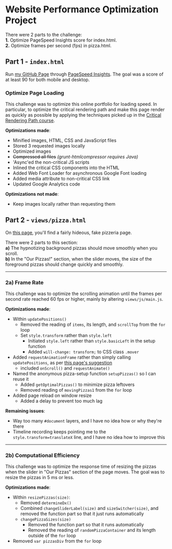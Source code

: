 # Website Performance Optimization Project

There were 2 parts to the challenge:  
__1.__ Optimize PageSpeed Insights score for index.html.  
__2.__ Optimize frames per second (fps) in pizza.html.

## Part 1 - `index.html`

Run [my GitHub Page](https://shamicker.github.io/frontend-nanodegree-mobile-portfolio/) through [PageSpeed Insights](https://developers.google.com/speed/pagespeed/insights/). The goal was a score of at least 90 for both mobile and desktop.

### Optimize Page Loading

This challenge was to optimize this online portfolio for loading speed. In particular, to optimize the critical rendering path and make this page render as quickly as possible by applying the techniques picked up in the [Critical Rendering Path course](https://www.udacity.com/course/ud884).

__Optimizations made__:
* Minified images, HTML, CSS and JavaScript files
* Stored 3 requested images locally
* Optimized images
* ~~Compressed all files~~ *(grunt-htmlcompressor requires Java)*
* 'Async'ed the non-critical JS scripts
* Inlined the critical CSS components into the HTML
* Added Web Font Loader for asynchronous Google Font loading
* Added media attribute to non-critical CSS link
* Updated Google Analytics code

__Optimizations not made__:
* Keep images locally rather than requesting them



## Part 2 - `views/pizza.html`

On [this page](https://shamicker.github.io/frontend-nanodegree-mobile-portfolio/build/views/pizza.html), you'll find a fairly hideous, fake pizzeria page. 

There were 2 parts to this section:  
__a)__ The hypnotizing background pizzas should move smoothly when you scroll.  
__b)__ In the "Our Pizzas!" section, when the slider moves, the size of the foreground pizzas should change quickly and smoothly.

---

### 2a) Frame Rate

This challenge was to optimize the scrolling animation until the frames per second rate reached 60 fps or higher, mainly by altering `views/js/main.js`. 

__Optimizations made__:
* Within `updatePositions()`
  * Removed the reading of `items`, its length, and `scrollTop` from the `for` loop
  * Set `style.transform` rather than `style.left`
    * Initiated `style.left` rather than `style.basicLeft` in the setup function
    * Added `will-change: transform;` to CSS class `.mover`
* Added `requestAnimationFrame` rather than simply calling `updatePositions`, as per [this page's suggestion](https://www.html5rocks.com/en/tutorials/speed/animations/)
  * included `onScroll()` and `requestAnimate()`
* Named the anonymous pizza-setup function `setupPizzas()` so I can reuse it
  * Added `getOptimalPizzas()` to minimize pizza leftovers
  * Removed reading of `movingPizzas1` from the `for` loop
* Added page reload on window resize
  * Added a delay to prevent too much lag

__Remaining issues__:
* Way too many `#document` layers, and I have no idea how or why they're there
* Timeline recording keeps pointing me to the `style.transform=translateX` line, and I have no idea how to improve this

___

### 2b) Computational Efficiency

This challenge was to optimize the response time of resizing the pizzas when the slider in "Our Pizzas" section of the page moves. The goal was to resize the pizzas in 5 ms or less.

__Optimizations made__:
* Within `resizePizzas(size)`:
  * Removed `determineDx()`
  * Combined `changeSliderLabel(size)` and `sizeSwitcher(size)`, and removed the function part so that it just runs automatically
  * `changePizzaSizes(size)`
    * Removed the function part so that it runs automatically
    * Removed the reading of `randomPizzaContainer` and its length outside of the `for` loop
* Removed `var pizzasDiv` from the `for` loop
